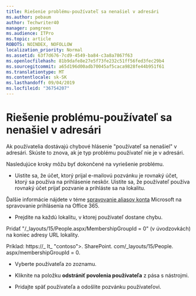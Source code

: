 ```yaml
---
title: Riešenie problému-používateľ sa nenašiel v adresári
ms.author: pebaum
author: Techwriter40
manager: pamgreen
ms.audience: ITPro
ms.topic: article
ROBOTS: NOINDEX, NOFOLLOW
localization_priority: Normal
ms.assetid: 63f7d676-7cd9-4549-ba84-c3a8a7867f63
ms.openlocfilehash: 81b9dafe8e27e5f73fe232c51ff56fed3fec29b4
ms.sourcegitcommit: a65d196d00adb70045af5caca9828fe44b951f61
ms.translationtype: MT
ms.contentlocale: sk-SK
ms.lasthandoff: 09/04/2019
ms.locfileid: "36754207"
---
```

# <a name="troubleshoot-issue---user-not-found-in-directory"></a>Riešenie problému-používateľ sa nenašiel v adresári

Ak používatelia dostávajú chybové hlásenie "používateľ sa nenašiel" v adresári. Skúste to znova, ak je typ problému používateľ nie je v adresári.

Nasledujúce kroky môžu byť dokončené na vyriešenie problému.

- Uistite sa, že účet, ktorý prijal e-mailovú pozvánku je rovnaký účet, ktorý sa používa na prihlásenie neskôr. Uistite sa, že používateľ používa rovnaký účet prijať pozvanie a prihláste sa na lokalitu. 

Ďalšie informácie nájdete v téme [spravovanie aliasov konta</a> Microsoft na spravovanie prihlásenia na Office 365](https://support.microsoft.com/help/12407/microsoft-account-how-to-manage-aliases). 

- Prejdite na každú lokalitu, v ktorej používateľ dostane chybu. 

Pridať "/_layouts/15/People.aspx/MembershipGroupId = 0" (v úvodzovkách) na koniec adresy URL lokality. 

Príklad: https://_ lt_ "contoso">. SharePoint. com/_layouts/15/People. aspx/membershipGroupId = 0.

- Vyberte používateľa zo zoznamu.

- Kliknite na položku **odstrániť povolenia používateľa** z pása s nástrojmi. 
-  Pridajte späť používateľa a odošlite pozvánku používateľovi.

